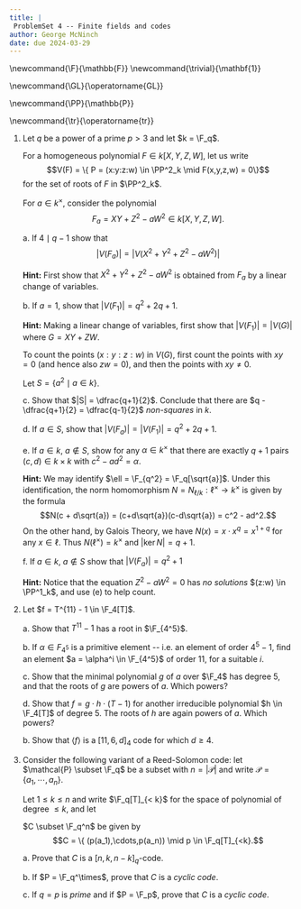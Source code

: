 ```yaml
---
title: |
 ProblemSet 4 -- Finite fields and codes
author: George McNinch
date: due 2024-03-29
---
```


\newcommand{\F}{\mathbb{F}}
\newcommand{\trivial}{\mathbf{1}}

\newcommand{\GL}{\operatorname{GL}}

\newcommand{\PP}{\mathbb{P}}

\newcommand{\tr}{\operatorname{tr}}


1. Let $q$ be a power of a prime $p > 3$ and let $k = \F_q$.

   For a homogeneous polynomial $F \in k[X,Y,Z,W]$, let us write
   $$V(F) = \{ P = (x:y:z:w) \in \PP^2_k \mid F(x,y,z,w) = 0\}$$
   for the set of roots of $F$ in $\PP^2_k$.

   For $a \in k^\times$, consider the polynomial
   $$F_a = XY + Z^2 - aW^2 \in k[X,Y,Z,W].$$

   a. If $4 \mid q -1$ show that
      $$|V(F_a)| = |V(X^2 + Y^2 + Z^2 - aW^2)|$$

      **Hint:** First show that $X^2 + Y^2 + Z^2 - aW^2$ is obtained
	  from $F_a$ by a linear change of variables.

   b. If $a = 1$, show that $|V(F_1)| = q^2 + 2q + 1$.
   
      **Hint:** Making a linear change of variables, first show that
	  $|V(F_1)| = |V(G)|$ where $G = XY + ZW$.

      To count the points $(x:y:z:w)$ in $V(G)$, first count the points
	  with $xy = 0$ (and hence also $zw = 0$), and then the points with $xy \ne 0$.

   Let $S = \{ a^2 \mid a \in k\}$.

   c. Show that $|S| = \dfrac{q+1}{2}$.  Conclude that there are $q -
      \dfrac{q+1}{2} = \dfrac{q-1}{2}$ *non-squares* in $k$.

   
   d. If $a \in S$, show that $|V(F_a)| = |V(F_1)| = q^2 + 2q + 1$.

   e. If $a \in k$, $a \not \in S$, show for any $\alpha \in k^\times$
      that there are exactly $q+1$ pairs $(c,d) \in k \times k$ with $c^2 -
      ad^2 = \alpha$.
      
	  **Hint:** We may identify $\ell = \F_{q^2} =
	  \F_q[\sqrt{a}]$. Under this identification, the norm
	  homomorphism $N=N_{\ell/k}: \ell^\times \to k^\times$ is given
	  by the formula $$N(c + d\sqrt{a}) = (c+d\sqrt{a})(c-d\sqrt{a}) =
	  c^2 - ad^2.$$ On the other hand, by Galois Theory, we have
	  $N(x) = x \cdot x^q = x^{1+q}$ for any $x \in \ell$. Thus
	  $N(\ell^\times) = k^\times$ and $|\ker N| = q+1$.


   f. If $a \in k$, $a \not \in S$ show that $|V(F_a)| = q^2 + 1$

      **Hint:** Notice that the equation $Z^2 - aW^2 = 0$ has *no solutions*
	  $(z:w) \in \PP^1_k$, and use (e) to help count.


2. Let $f = T^{11} - 1 \in \F_4[T]$. 

   a. Show that $T^{11} -1$ has a root in $\F_{4^5}$.
   
   b. If $\alpha \in F_{4^5}$ is a primitive element -- i.e. an
	  element of order $4^5 -1$, find an element $a = \alpha^i \in
	  \F_{4^5}$ of order $11$, for a suitable $i$.
	  
   c. Show that the minimal polynomial $g$ of $a$ over $\F_4$ has
      degree 5, and that the roots of $g$ are powers of $a$. Which
      powers?
  
   d. Show that $f = g\cdot h \cdot (T-1)$ for another irreducible
      polynomial $h \in \F_4[T]$ of degree 5. The roots of $h$ are
      again powers of $a$. Which powers?
	  
   b. Show that $\langle f \rangle$ is a 
      $[11,6,d]_4$ code for which $d \ge 4$.


3. Consider the following variant of a Reed-Solomon code: let
   $\mathcal{P} \subset \F_q$ be a subset with $n = |\mathcal{P}|$
   and write $\mathcal{P} = \{a_1,\cdots,a_n\}$.

   Let $1 \le k \le n$ and write $\F_q[T]_{< k}$ for the space of
   polynomial of degree $\le k$, and let
   
   $C \subset \F_q^n$ be given by
   $$C = \{ (p(a_1),\cdots,p(a_n)) \mid p \in \F_q[T]_{<k}.$$
   
   a. Prove that $C$ is a $[n,k,n-k]_q$-code.
   
   b. If $P = \F_q^\times$, prove that $C$ is a *cyclic code*. 

   c. If $q = p$ is *prime* and if $P = \F_p$, prove that $C$ is a *cyclic code*.
